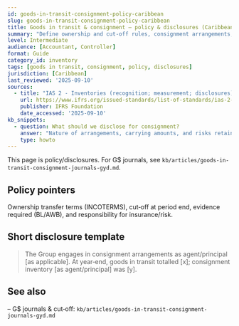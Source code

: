 ```yaml
---
id: goods-in-transit-consignment-policy-caribbean
slug: goods-in-transit-consignment-policy-caribbean
title: Goods in transit & consignment — policy & disclosures (Caribbean)
summary: "Define ownership and cut‑off rules, consignment arrangements, and simple disclosures for material GIT/consignment balances."
level: Intermediate
audience: [Accountant, Controller]
format: Guide
category_id: inventory
tags: [goods in transit, consignment, policy, disclosures]
jurisdiction: [Caribbean]
last_reviewed: '2025-09-10'
sources:
  - title: "IAS 2 - Inventories (recognition; measurement; disclosures)"
    url: https://www.ifrs.org/issued-standards/list-of-standards/ias-2-inventories/
    publisher: IFRS Foundation
    date_accessed: '2025-09-10'
kb_snippets:
  - question: What should we disclose for consignment?
    answer: "Nature of arrangements, carrying amounts, and risks retained — where material."
    type: howto
---
```


This page is policy/disclosures. For G$ journals, see `kb/articles/goods-in-transit-consignment-journals-gyd.md`.

## Policy pointers
Ownership transfer terms (INCOTERMS), cut‑off at period end, evidence required (BL/AWB), and responsibility for insurance/risk.

## Short disclosure template
> The Group engages in consignment arrangements as agent/principal [as applicable]. At year‑end, goods in transit totalled [x]; consignment inventory [as agent/principal] was [y].

## See also
– G$ journals & cut‑off: `kb/articles/goods-in-transit-consignment-journals-gyd.md`


